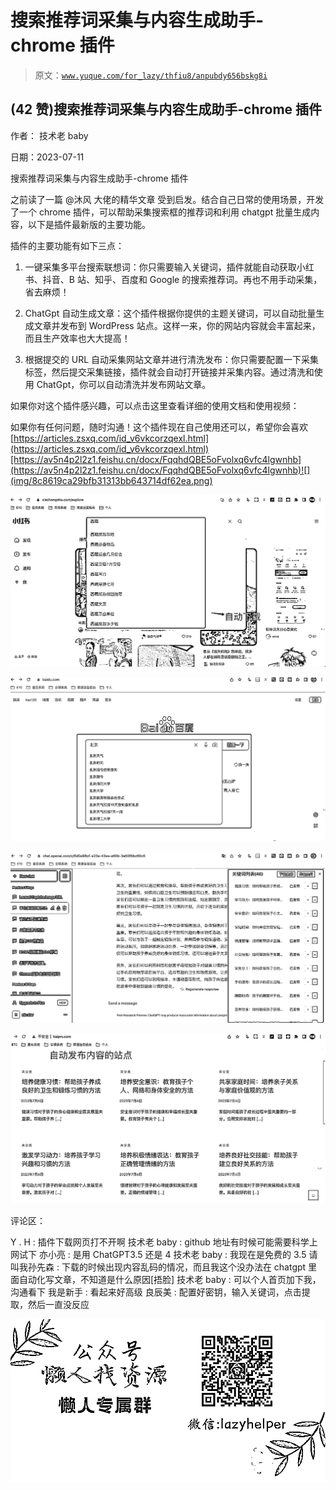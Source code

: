# 搜索推荐词采集与内容生成助手-chrome 插件

> 原文：[`www.yuque.com/for_lazy/thfiu8/anpubdy656bskg8i`](https://www.yuque.com/for_lazy/thfiu8/anpubdy656bskg8i)



## (42 赞)搜索推荐词采集与内容生成助手-chrome 插件 

作者： 技术老 baby 

日期：2023-07-11 

搜索推荐词采集与内容生成助手-chrome 插件 

之前读了一篇 @沐风 大佬的精华文章 受到启发。结合自己日常的使用场景，开发了一个 chrome 插件，可以帮助采集搜索框的推荐词和利用 chatgpt 批量生成内容，以下是插件最新版的主要功能。 

插件的主要功能有如下三点： 

1.   一键采集多平台搜索联想词：你只需要输入关键词，插件就能自动获取小红书、抖音、B 站、知乎、百度和 Google 的搜索推荐词。再也不用手动采集，省去麻烦！ 

2.   ChatGpt 自动生成文章：这个插件根据你提供的主题关键词，可以自动批量生成文章并发布到 WordPress 站点。这样一来，你的网站内容就会丰富起来，而且生产效率也大大提高！ 

3.   根据提交的 URL 自动采集网站文章并进行清洗发布：你只需要配置一下采集标签，然后提交采集链接，插件就会自动打开链接并采集内容。通过清洗和使用 ChatGpt，你可以自动清洗并发布网站文章。 

如果你对这个插件感兴趣，可以点击这里查看详细的使用文档和使用视频： 

如果你有任何问题，随时沟通！这个插件现在自己使用还可以，希望你会喜欢[https://articles.zsxq.com/id_v6vkcorzqexl.html](https://articles.zsxq.com/id_v6vkcorzqexl.html)[https://av5n4p2l2z1.feishu.cn/docx/FqqhdQBE5oFvolxq6vfc4lgwnhb](https://av5n4p2l2z1.feishu.cn/docx/FqqhdQBE5oFvolxq6vfc4lgwnhb)![](img/8c8619ca29bfb31313bb643714df62ea.png) 

![](img/4adca5b456d195167249ebc925e88e41.png) 

![](img/2b034fe3e8e00128a2058c16eee635ec.png) 

![](img/e8fa557f67a7f229b301d8775d9dd754.png) 

![](img/da050096af8e17ad0d38e58f0be1ef56.png) 

评论区： 

Y . H : 插件下载网页打不开啊 技术老 baby : github 地址有时候可能需要科学上网试下 亦小亮 : 是用 ChatGPT3.5 还是 4 技术老 baby : 我现在是免费的 3.5 请叫我孙先森 : 下载的时候出现内容乱码的情况，而且我这个没办法在 chatgpt 里面自动化写文章，不知道是什么原因[捂脸] 技术老 baby : 可以个人首页加下我，沟通看下 我是新手 : 看起来好高级 良辰美 : 配置好密钥，输入关键词，点击提取，然后一直没反应 

![](img/894d30a529e7c37bcd3392323c99941c.png)  